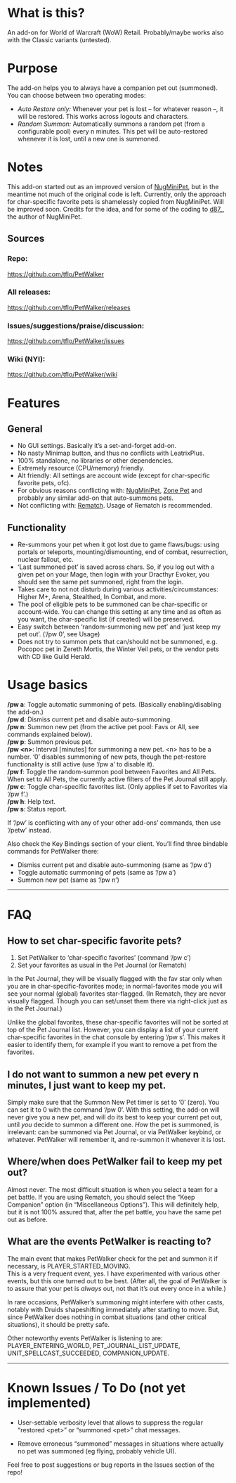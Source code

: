 # What is this?

An add-on for World of Warcraft (WoW) Retail. Probably/maybe works also with the Classic variants (untested).

# Purpose

The add-on helps you to always have a companion pet out (summoned). You can choose between two operating modes:
* *Auto Restore only:* Whenever your pet is lost – for whatever reason –, it will be restored. This works across logouts and characters.
* *Random Summon:* Automatically summons a random pet (from a configurable pool) every n minutes. This pet will be auto-restored whenever it is lost, until a new one is summoned.

# Notes

This add-on started out as an improved version of [NugMiniPet](https://www.curseforge.com/wow/addons/nugminipet), but in the meantime not much of the original code is left. Currently, only the approach for char-specific favorite pets is shamelessly copied from NugMiniPet. Will be improved soon.
Credits for the idea, and for some of the coding to [d87_](https://www.curseforge.com/members/d87_/projects), the author of NugMiniPet.

## Sources

### Repo:
https://github.com/tflo/PetWalker

### All releases:
https://github.com/tflo/PetWalker/releases

### Issues/suggestions/praise/discussion:
https://github.com/tflo/PetWalker/issues

### Wiki (NYI):
https://github.com/tflo/PetWalker/wiki


# Features

## General

* No GUI settings. Basically it’s a set-and-forget add-on.
* No nasty Minimap button, and thus no conflicts with LeatrixPlus.
* 100% standalone, no libraries or other dependencies.
* Extremely resource (CPU/memory) friendly.
* Alt friendly: All settings are account wide (except for char-specific favorite pets, ofc).
* For obvious reasons conflicting with: [NugMiniPet](https://www.curseforge.com/wow/addons/nugminipet), [Zone Pet](https://www.curseforge.com/wow/addons/zonepet) and probably any similar add-on that auto-summons pets.
* Not conflicting with: [Rematch](https://www.curseforge.com/wow/addons/rematch). Usage of Rematch is recommended.

## Functionality

* Re-summons your pet when it got lost due to game flaws/bugs: using portals or teleports, mounting/dismounting, end of combat, resurrection, nuclear fallout, etc.
* ‘Last summoned pet’ is saved across chars. So, if you log out with a given pet on your Mage, then login with your Dracthyr Evoker, you should see the same pet summoned, right from the login.
* Takes care to not not disturb during various activities/circumstances: Higher M+, Arena, Stealthed, In Combat, and more.
* The pool of eligible pets to be summoned can be char-specific or account-wide. You can change this setting at any time and as often as you want, the char-specific list (if created) will be preserved.
* Easy switch between ‘random-summoning new pet’ and ‘just keep my pet out’. (‘/pw 0’, see Usage)
* Does not try to summon pets that can/should not be summoned, e.g. Pocopoc pet in Zereth Mortis, the Winter Veil pets, or the vendor pets with CD like Guild Herald.

# Usage basics

**/pw a**: Toggle automatic summoning of pets. (Basically enabling/disabling the add-on.)  
**/pw d**: Dismiss current pet and disable auto-summoning.   
**/pw n**: Summon new pet (from the active pet pool: Favs or All, see commands explained below).    
**/pw p**: Summon previous pet.  
**/pw \<n\>**: Interval [minutes] for summoning a new pet. \<n\> has to be a number. ‘0’ disables summoning of new pets, though the pet-restore functionality is still active (use ‘/pw a’ to disable it).  
**/pw f**: Toggle the random-summon pool between Favorites and All Pets. When set to All Pets, the currently active filters of the Pet Journal still apply.  
**/pw c**: Toggle char-specific favorites list. (Only applies if set to Favorites via ‘/pw f’.)      
**/pw h**: Help text.    
**/pw s**: Status report.    

If ‘/pw’ is conflicting with any of your other add-ons’ commands, then use ‘/petw’ instead.  

Also check the Key Bindings section of your client. You’ll find three bindable commands for PetWalker there:
* Dismiss current pet and disable auto-summoning (same as ‘/pw d’)
* Toggle automatic summoning of pets (same as ‘/pw a’)
* Summon new pet (same as ‘/pw n’)   


***

# FAQ

## How to set char-specific favorite pets?

1. Set PetWalker to ‘char-specific favorites’ (command ‘/pw c’)
2. Set your favorites as usual in the Pet Journal (or Rematch)

In the Pet Journal, they will be visually flagged with the fav star only when you are in char-specific-favorites mode; in normal-favorites mode you will see your normal (global) favorites star-flagged. (In Rematch, they are never visually flagged. Though you can set/unset them there via right-click just as in the Pet Journal.)

Unlike the global favorites, these char-specific favorites will not be sorted at top of the Pet Journal list. However, you can display a list of your current char-specific favorites in the chat console by entering ‘/pw s’. This makes it easier to identify them, for example if you want to remove a pet from the favorites.

## I do not want to summon a new pet every n minutes, I just want to keep my pet.

Simply make sure that the Summon New Pet timer is set to ‘0’ (zero). You can set it to 0 with the command ‘/pw 0’. With this setting, the add-on will never give you a new pet, and will do its best to keep your current pet out, until *you* decide to summon a different one. *How* the pet is summoned, is irrelevant: can be summoned via Pet Journal, or via PetWalker keybind, or whatever. PetWalker will remember it, and re-summon it whenever it is lost.

## Where/when does PetWalker fail to keep my pet out?

Almost never. The most difficult situation is when you select a team for a pet battle. If you are using Rematch, you should select the “Keep Companion” option (in “Miscellaneous Options”). This will definitely help, but it is not 100% assured that, after the pet battle, you have the same pet out as before.

## What are the events PetWalker is reacting to?

The main event that makes PetWalker check for the pet and summon it if necessary, is PLAYER_STARTED_MOVING.  
This is a very frequent event, yes. I have experimented with various other events, but this one turned out to be best. (After all, the goal of PetWalker is to assure that your pet is *always* out, not that it’s out every once in a while.)  

In rare occasions, PetWalker’s summoning might interfere with other casts, notably with Druids shapeshifting immediately after starting to move. But, since PetWalker does nothing in combat situations (and other critical situations), it should be pretty safe.  

Other noteworthy events PetWalker is listening to are: PLAYER_ENTERING_WORLD, PET_JOURNAL_LIST_UPDATE, UNIT_SPELLCAST_SUCCEEDED, COMPANION_UPDATE.

***

# Known Issues / To Do (not yet implemented)

* User-settable verbosity level that allows to suppress the regular “restored \<pet\>” or “summoned \<pet\>” chat messages.

* Remove erroneous “summoned” messages in situations where actually no pet was summoned (eg flying, probably vehicle UI).

Feel free to post suggestions or bug reports in the Issues section of the repo!

